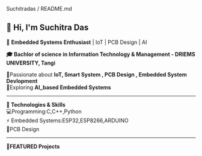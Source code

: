 Suchitradas / README.md

  👋 Hi, I'm Suchitra Das
---------------------------------------------------------------------------------
🚀 **Embedded Systems Enthusiast** | IoT | PCB Design | AI

**🎓 Bachlor of science in Information Technology & Management - DRIEMS UNIVERSITY, Tangi**

📍Passionate about **IoT, Smart System , PCB Design , Embedded System Devlopment**
<br>
🌟Exploring **AI_based Embedded Systems**

---------------------------------------------------------------------------------
**🔧 Technologies & Skills**
<br>
💻Programming:C,C++,Python
<br>
⚡ Embedded Systems:ESP32,ESP8266,ARDUINO
<br>
🔩PCB Design

--------------------------------------------------------------------------------

**📌FEATURED Projects**





